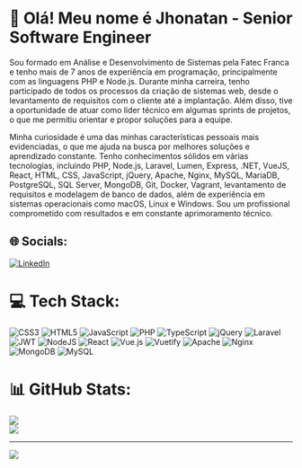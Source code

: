 # 💫 Olá! Meu nome é Jhonatan - Senior Software Engineer
Sou formado em Análise e Desenvolvimento de Sistemas pela Fatec Franca e tenho mais de 7 anos de experiência em programação, principalmente com as linguagens PHP e Node.js. Durante minha carreira, tenho participado de todos os processos da criação de sistemas web, desde o levantamento de requisitos com o cliente até a implantação. Além disso, tive a oportunidade de atuar como líder técnico em algumas sprints de projetos, o que me permitiu orientar e propor soluções para a equipe.
  
Minha curiosidade é uma das minhas características pessoais mais evidenciadas, o que me ajuda na busca por melhores soluções e aprendizado constante. Tenho conhecimentos sólidos em várias tecnologias, incluindo PHP, Node.js, Laravel, Lumen, Express, .NET, VueJS, React, HTML, CSS, JavaScript, jQuery, Apache, Nginx, MySQL, MariaDB, PostgreSQL, SQL Server, MongoDB, Git, Docker, Vagrant, levantamento de requisitos e modelagem de banco de dados, além de experiência em sistemas operacionais como macOS, Linux e Windows. Sou um profissional comprometido com resultados e em constante aprimoramento técnico.


## 🌐 Socials:
[![LinkedIn](https://img.shields.io/badge/LinkedIn-%230077B5.svg?logo=linkedin&logoColor=white)](https://linkedin.com/in/jhonatan-henrique-silva) 

# 💻 Tech Stack:
![CSS3](https://img.shields.io/badge/css3-%231572B6.svg?style=for-the-badge&logo=css3&logoColor=white) ![HTML5](https://img.shields.io/badge/html5-%23E34F26.svg?style=for-the-badge&logo=html5&logoColor=white) ![JavaScript](https://img.shields.io/badge/javascript-%23323330.svg?style=for-the-badge&logo=javascript&logoColor=%23F7DF1E) ![PHP](https://img.shields.io/badge/php-%23777BB4.svg?style=for-the-badge&logo=php&logoColor=white) ![TypeScript](https://img.shields.io/badge/typescript-%23007ACC.svg?style=for-the-badge&logo=typescript&logoColor=white) ![jQuery](https://img.shields.io/badge/jquery-%230769AD.svg?style=for-the-badge&logo=jquery&logoColor=white) ![Laravel](https://img.shields.io/badge/laravel-%23FF2D20.svg?style=for-the-badge&logo=laravel&logoColor=white) ![JWT](https://img.shields.io/badge/JWT-black?style=for-the-badge&logo=JSON%20web%20tokens) ![NodeJS](https://img.shields.io/badge/node.js-6DA55F?style=for-the-badge&logo=node.js&logoColor=white) ![React](https://img.shields.io/badge/react-%2320232a.svg?style=for-the-badge&logo=react&logoColor=%2361DAFB) ![Vue.js](https://img.shields.io/badge/vuejs-%2335495e.svg?style=for-the-badge&logo=vuedotjs&logoColor=%234FC08D) ![Vuetify](https://img.shields.io/badge/Vuetify-1867C0?style=for-the-badge&logo=vuetify&logoColor=AEDDFF) ![Apache](https://img.shields.io/badge/apache-%23D42029.svg?style=for-the-badge&logo=apache&logoColor=white) ![Nginx](https://img.shields.io/badge/nginx-%23009639.svg?style=for-the-badge&logo=nginx&logoColor=white) ![MongoDB](https://img.shields.io/badge/MongoDB-%234ea94b.svg?style=for-the-badge&logo=mongodb&logoColor=white) ![MySQL](https://img.shields.io/badge/mysql-%2300f.svg?style=for-the-badge&logo=mysql&logoColor=white)
# 📊 GitHub Stats:
![](https://github-readme-streak-stats.herokuapp.com/?user=jhonatan-silva&theme=monokai&hide_border=false)<br/>
![](https://github-readme-stats.vercel.app/api/top-langs/?username=jhonatan-silva&theme=monokai&hide_border=false&include_all_commits=true&count_private=true&layout=compact)

---
[![](https://visitcount.itsvg.in/api?id=jhonatan-silva&icon=0&color=0)](https://visitcount.itsvg.in)

<!-- Proudly created with GPRM ( https://gprm.itsvg.in ) -->

